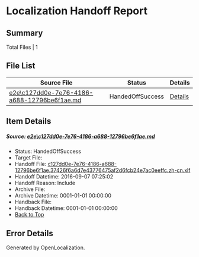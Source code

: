 # <a name='report-top'></a> Localization Handoff Report

## Summary
 Total Files | 1

## File List
 Source File | Status | Details 
 ----------- | ------ | ------- 
 [e2e\c127dd0e-7e76-4186-a688-12796be6f1ae.md](https://github.com/OpenLocalizationTestOrg/ol-test0/blob/4a07e81a1c46e327afdbbb757772847d0322c52d/e2e/c127dd0e-7e76-4186-a688-12796be6f1ae.md) | HandedOffSuccess | [Details](#b3eb8fc48bf8ffc40d05ec648fe5e5886ec62fcb1)

## Item Details
##### <a name='b3eb8fc48bf8ffc40d05ec648fe5e5886ec62fcb1'></a> Source: [e2e\c127dd0e-7e76-4186-a688-12796be6f1ae.md](https://github.com/OpenLocalizationTestOrg/ol-test0/blob/4a07e81a1c46e327afdbbb757772847d0322c52d/e2e/c127dd0e-7e76-4186-a688-12796be6f1ae.md)
* Status: HandedOffSuccess
* Target File: 
* Handoff File: [c127dd0e-7e76-4186-a688-12796be6f1ae.37426f6a6d7e43776475af2d6fcb24e7ac0eeffc.zh-cn.xlf](https://github.com/OpenLocalizationTestOrg/ol-test0-handoff/blob/4de8114329a6aca9d1f5aabbef9ce5f295c9ae6e/ol-handoff/OpenLocalizationTestOrg/ol-test0-zhcn/ci/ht/c127dd0e-7e76-4186-a688-12796be6f1ae.37426f6a6d7e43776475af2d6fcb24e7ac0eeffc.zh-cn.xlf)
* Handoff Datetime: 2016-09-07 07:25:02
* Handoff Reason: Include
* Archive File: 
* Archive Datetime: 0001-01-01 00:00:00
* Handback File: 
* Handback Datetime: 0001-01-01 00:00:00
* [Back to Top](#report-top)


## Error Details

Generated by OpenLocalization.
